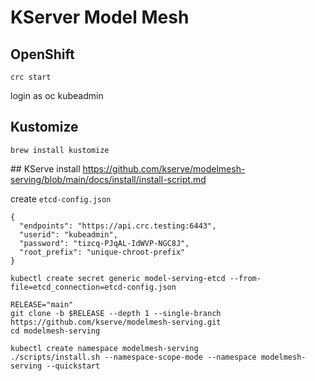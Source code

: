 # KServer Model Mesh

## OpenShift
```
crc start
```
login as oc kubeadmin

## Kustomize
```
brew install kustomize
```

## KServe install
https://github.com/kserve/modelmesh-serving/blob/main/docs/install/install-script.md 


create `etcd-config.json`
```
{
  "endpoints": "https://api.crc.testing:6443",
  "userid": "kubeadmin",
  "password": "tizcq-PJqAL-IdWVP-NGC8J",
  "root_prefix": "unique-chroot-prefix"
}
```

```
kubectl create secret generic model-serving-etcd --from-file=etcd_connection=etcd-config.json

RELEASE="main"
git clone -b $RELEASE --depth 1 --single-branch https://github.com/kserve/modelmesh-serving.git
cd modelmesh-serving

kubectl create namespace modelmesh-serving
./scripts/install.sh --namespace-scope-mode --namespace modelmesh-serving --quickstart 
```